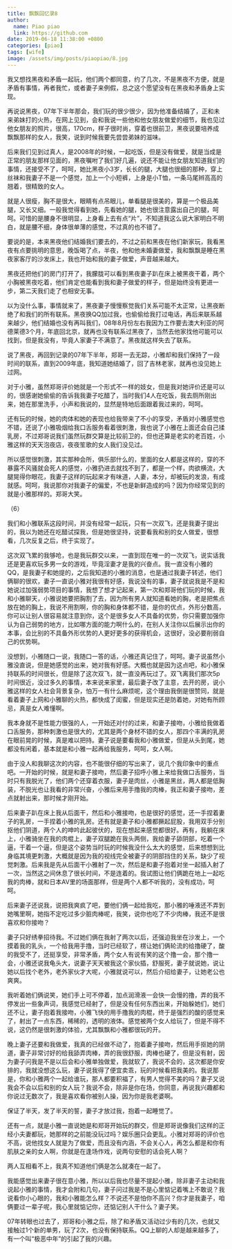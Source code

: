 ```yaml
---
title: 飘飘回忆录8
author:
  name: Piao piao
  link: https://github.com
date: 2019-06-18 11:38:00 +0800
categories: [piao]
tags: [wife]
image: /assets/img/posts/piaopiao/8.jpg
---
```


我又想找黑夜和矛盾一起玩，他们两个都同意，约了几次，不是黑夜不方便，就是矛盾有事情，再者我忙，或者妻子来例假，总之这个愿望没有在黑夜和矛盾身上实现。

再说说黑夜，07年下半年那会，我们玩的很少很少，因为他准备结婚了，正和未来弟妹打的火热，在网上见到，会和我说一些他和他女朋友做爱的细节，我也见过他女朋友的照片，很高，170cm，样子很时尚，穿着也很前卫，黑夜说要培养成飘飘那样的女人，我笑，说到时候我要先尝尝弟妹的滋味。

后来我们见到过真人，是2008年的时候，一起吃饭，但是没有做爱，就是当成是正常的朋友那样见面的，黑夜嘱咐了我们好几遍，说还不能让他女朋友知道我们的事情，还接受不了，呵呵，她比黑夜小3岁，长长的腿，大腿也很细的那种，穿上丝袜和我妻子不是一个感觉，加上一个小短裤，上身是小T恤，一条马尾辫高高的翘着，很精致的女人。

就是人很瘦，胸不是很大，眼睛有点吊眼儿，单看腿是很美的，算是一个极品美腿，又长又细。一般我觉得看到她，先看她的腿，她也很注意露出自己的腿，呵呵。可惜的是腰身不很明显，上身看上去有点“片”，不知道我这么说大家明白不明白，就是腰不细，身体很单薄的感觉，不过真的也不错了。

要说的是，本来黑夜他们结婚我们要去的，不过之前和黑夜在他们新家玩，我看黑夜有点要挑明的意思，晚饭喝了点，半夜，他和他未婚妻做爱，我和飘飘是睡在黑夜家客厅的沙发床上，我也开始和我的妻子做爱，声音越来越大。

黑夜还把他们的房门打开了，我朦胧可以看到黑夜妻子趴在床上被黑夜干着，两个小胸被黑夜吃着，他们肯定也能看到我和妻子做爱的样子，但是始终没有更进一步，第二天我们走了也相安无事。

以为没什么事，事情就来了，黑夜妻子慢慢察觉我们关系可能不太正常，让黑夜断绝了和我们的所有联系。黑夜换QQ加过我，也偷偷给我打过电话，再后来联系越来越少，他们结婚也没有再叫我们，08年8月份左右我因为工作要去澳大利亚的阿德莱德3个月，年底回北京，就再也没有联系过黑夜了，当然去他家找他可能可以找到，但是我没有，毕竟人家妻子不满意了。黑夜就这样失去了联系。

说了黑夜，再回到记录的07年下半年，郑哥一去无踪，小雅却和我们保持了一段时间的联系，直到2009年底，我知道她结婚了，回了吉林老家，就再也没见她上过网。

对于小雅，虽然郑哥评价她就是一个形式不一样的妓女，但是我对她评价还是可以的，很感谢她偷偷的告诉我我妻子吃醋了，当时我们4人在吃饭，我去厕所刚出来，她在那里洗手，小声和我说的，显然是特地后面跟着我过来的，呵呵。

还有玩的时候，她的肉体和她的表现也给我带来了不小的享受，矛盾对小雅感觉也不错，还说了小雅吸烟给我口舌服务看着很刺激，我也说了小雅在上面还会自己揉乳房，不过郑哥说我们虽然玩群交算是比较前卫的，但也还算是老实的老百姓，小雅这样的天天泡夜店，夜夜笙歌的女人我们没见过。

所以感觉很刺激，其实那种会所，俱乐部什么的，里面的女人都是这样的，穿的不暴露不风骚就会死人的感觉，小雅扔进去就找不到了，都是一个样，肉欲横流，大腿晃得你眼花，我妻子这样的玩起来才有味道，人妻，本分，却被玩的发浪，有成就感。呵呵，我说那你对我妻子的偏爱，不也是新鲜造成的吗？因为你经常见到的就是小雅那样的。郑哥大笑。

（6）

我们和小雅联系这段时间，并没有经常一起玩，只有一次双飞，还是我妻子提出的，我以为她还在吃醋试探我，但是她很坚持，说要看我和别的女人做爱，很想看，几次反复之后，终于实现了。

这次双飞累的我够呛，也是我玩群交以来，一直到现在唯一的一次双飞，说实话我还是更喜欢玩多男一女的游戏，毕竟淫妻才是我的兴奋点。我一直没有小雅的QQ，是我妻子和她提的，之后我知道的小雅的消息，也是通过我妻子转述，他们俩聊的很欢，妻子一直说小雅对我很有好感，我说没有的事，妻子就说我是不是和她说过加强弱势项目的事情，我想了想才记起来，第一次和郑哥他们玩的时候，我和小雅聊天，小雅说她要把胸割了去，因为所有男人就知道看她的胸，老是把焦点放在她的胸上，我说不用割啊，你的胸和身体都不错，是你的优点，外形分数高，你可以让别人很容易就注意到你，这个是很多女人不具备的优势，你只需要加强你认为自己弱势的地方，比如哪方面的能力啊什么的，在别人关注你以后展示出你的本事，会比别的不具备外形优势的人更好更多的获得机会，这很好，没必要削弱自己的优势啊。

没想到，小雅随口一说，我随口一答的话，小雅还真记住了，呵呵。妻子说虽然小雅没直说，但是她感觉的出来，她对我有好感。大概也就是因为这点吧，和小雅保持联系的时间很长，但是除了这次双飞，就一直没再玩过了。双飞离我们那次5p时间很近，没过多久的事情，本来说来家里，最后妻子改了主意，去开的房，说小雅这样的女人社会背景复杂，怕万一有什么麻烦呢，这个理由我倒是很赞同，就是看着妻子上网和小雅聊的火热，都快成了闺蜜，但是现实还是防着她，对她有所顾忌，真是女人难懂啊。

我本身就不是性能力很强的人，一开始还对付的过来，和妻子接吻，小雅给我做着口舌服务，那种刺激也是很大的，尤其是两个身材不错的女人，那四个丰满的乳房在眼前晃的时候，真是难以把持。妻子说是要看我和小雅做爱，但是从头到尾，她都没有闲着，基本就是和小雅一起再给我服务，呵呵，女人啊。

由于没人和我聊这次的内容，也不能很仔细的写出来了，说几个我印象中的重点吧。一开始的时候，就是和妻子接吻，然后妻子招呼小雅上来给我做口舌服务，当时只有我脱光了，他们两个还穿着衣服，妻子是肉丝，小雅是黑丝，两人都是低胸装，不脱光也让我看的非常兴奋，小雅后来用手撸我的肉棒，我正和妻子接吻，差点就射出来，那时候才刚开始。

后来妻子趴在床上我从后面干，然后和小雅接吻，也是很好的感觉，还一手捏着妻子的乳房，一手捏着小雅的乳房。还有就是妻子和小雅都撅起屁股，我用双手分别抠他们阴道，两个人的呻吟此起彼伏的，现在想起来感觉都很好。再有，我躺在床上，小雅骑坐在我的肉棍上，妻子双腿跪在我头两侧，我给妻子舔阴部，吃着一个逼，干着一个逼，但是这个姿势当时玩的时候我没什么太大的感觉，后来想想到比身临其境更刺激，大概就是因为我的视线完全被妻子的阴部挡住的关系，缺少了视觉刺激。后来我是先从后面干小雅射了一次，然后是和妻子抱着对坐一起插入射了一次，当然这之间休息了很长时间，不是连着的。我试图让他们俩跪在地上一起吃我的肉棒，就和日本AV里的场面那样，但是两个人都不听我的，没有成功，呵呵。

后来妻子还说我，说把我爽疯了吧，要他们俩一起给我吃，那小雅的唾液还不弄到她嘴里啊，她指不定吃过多少脏肉棒呢，我笑，说你也吃了不少肉棒，我还不是很喜欢和你接吻？

妻子只好绣拳招待我。不过她们俩在我射了两次以后，还强迫我坐在沙发上，一个摸着我的乳头，一个给我用手撸，当时已经软了，楞让她们俩轮流的给撸硬了，酸的我受不了，还挺享受，非常矛盾，两个女人有说有笑的这个撸一会，那个撸一会，小雅还说我龟头大，说妻子天天被我这个家伙插，舒服死，妻子就说她，说让她以后找个老外，老外家伙才大呢，小雅就说可以，然后介绍给妻子，让她老公也爽爽。

我听着她们俩说笑，她们手上可不停着，加点润滑液一会快一会慢的撸，弄的我不停发出一些象声词，我感觉已经射了，但是没有任何东西出来，开始躲她们，她们还不让，妻子抱着我接吻，小雅飞快的用手撸我的肉棍，终于是强烈的酸的感觉来了，射出了一点东西，稀稀的，透明的液体。感觉被两个女人给玩了，但是不得不说，这仍然是很刺激的体验，尤其飘飘和小雅都很玩的开。

晚上妻子还要和我做爱，我真的已经做不动了，抱着妻子接吻，然后用手抠她的阴道，妻子非常讨好的给我舔弄肉棒，弄的我很舒服，肉棒也硬了，但是没有射，因为妻子问我是不是以后会和小雅单独做爱，我就软了，我说不会的，这次都是你安排的，我就没想这么玩，妻子说我得了便宜卖乖，玩的时候看把我美的。我说那是，你和小雅两个一起给谁玩，那人都要积福了，有男人觉得不美的吗？妻子又说我会不会以后和别的女人玩？我说不会，除非是你在场，你同意，再说我兴趣都和你说过无数次了，我是喜欢看你被别人操，因为你是我老婆啊。

保证了半天，发了半天的誓，妻子才放过我，抱着一起睡觉了。

还有一点，就是小雅一直说她是和郑哥开始玩的群交，但是郑哥说像我们这样的正经小夫妻都玩，她那样的之前能没玩过吗？娱乐圈只会更乱。小雅对郑哥的评价也不高，说他找女人就是为了做爱，而且没有内涵，不会关心人，再怎么都是和你有肌肤之亲的女人啊，你就是在逢场作戏，说两句安慰的话会死人啊？

两人互相看不上，我真不知道他们俩是怎么就凑在一起了。

我能感觉出来妻子很在意小雅，所以以后我也尽量不提起小雅，除非妻子主动和我说起小雅的事情，我才会附和几句，妻子问过我是不是心里惦记着嘴上不敢说？我说看你小心眼的，我和小雅能怎么样？不说还不是怕你不高兴？你才是我妻子，咱俩要过一辈子呢，我心里就惦记你，还惦记别人干什么？妻子笑。

07年转眼也过去了，郑哥和小雅之后，除了和矛盾又活动过少有的几次，也就又接触过1个新的单男，玩了2次，也没有保持联系。QQ上聊的人却是越来越多了，有一个叫“极恶中年”的引起了我的兴趣。